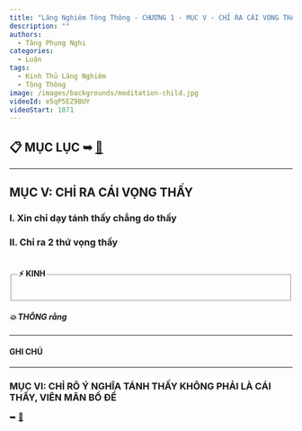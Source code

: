 ```yaml
---
title: "Lăng Nghiêm Tông Thông - CHƯƠNG 1 - MỤC V - CHỈ RA CÁI VỌNG THẤY"
description: ""
authors: 
  - Tăng Phụng Nghi
categories:
  - Luận
tags:
  - Kinh Thủ Lăng Nghiêm
  - Tông Thông
image: /images/backgrounds/meditation-child.jpg
videoId: e5qP5EZ9BUY
videoStart: 1071
---
```


<h2>📋 MỤC LỤC ➥ <a href="/interpretations/lang-nghiem-tong-thong-muc-luc">🔗</a></h2>

<hr class="blog-rule" />

## MỤC V: CHỈ RA CÁI VỌNG THẤY

### I. Xin chỉ dạy tánh thấy chẳng do thấy

### II. Chỉ ra 2 thứ vọng thấy

<fieldset>
<legend><h4>⚡️ KINH</h4></legend>
<div style="color: var(--color-accent-darkorange)">

</div>
</fieldset>
<h5>💥 THÔNG rằng</h5>

<hr class="blog-rule" />

#### GHI CHÚ

[^1]: ⭐️

<hr class="blog-rule" />

### MỤC VI: CHỈ RÕ Ý NGHĨA TÁNH THẤY KHÔNG PHẢI LÀ CÁI THẤY, VIÊN MÃN BỒ ĐỀ
➥ [🔗](/interpretations/lang-nghiem-tong-thong-chuong-1-muc-6-chi-ro-tanh-thay-khong-phai-la-cai-thay-vien-man-bo-de)
